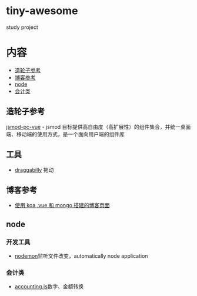 # tiny-awesome
study project
# 内容 

- [造轮子参考](#造轮子参考) 
- [博客参考](#博客参考) 
- [node](#node) 
- [会计类](#会计类)


## 造轮子参考

[jsmod-pc-vue](https://github.com/chaogao/jsmod-pc-vue) - jsmod 目标提供高自由度（高扩展性）的组件集合，并统一桌面端、移动端的使用方式，是一个面向用户端的组件库

## 工具


- [draggabilly](https://github.com/desandro/draggabilly) 拖动

## 博客参考 

- [ 使用 koa ,vue 和 mongo 搭建的博客页面](https://github.com/Ma63d/kov-blog)
## node

### 开发工具
- [nodemon](https://github.com/remy/nodemon)监听文件改变，automatically node application
### 会计类
- [accounting.js](https://github.com/openexchangerates/accounting.js)数字、金额转换
